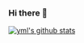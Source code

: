 ### Hi there 👋
[![yml's github stats](https://github-readme-stats.vercel.app/api?username=yml2213&show_icons=true&theme=radical)](https://github.com/yml2213)


<!--
**yml2213/yml2213** is a ✨ _special_ ✨ repository because its `README.md` (this file) appears on your GitHub profile.

Here are some ideas to get you started:

- 🔭 I’m currently working on ...
- 🌱 I’m currently learning ...
- 👯 I’m looking to collaborate on ...
- 🤔 I’m looking for help with ...
- 💬 Ask me about ...
- 📫 How to reach me: ...
- 😄 Pronouns: ...
- ⚡ Fun fact: ...
-->
